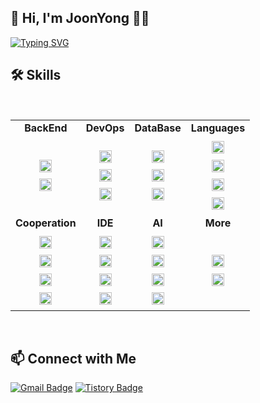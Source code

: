 ## :wave: Hi, I'm JoonYong  :man_technologist:
<a href="https://git.io/typing-svg"><img src="https://readme-typing-svg.demolab.com?font=Fira+Code&weight=500&size=17&pause=1000&color=F0F0F0&background=FFFFFF00&center=%EA%B1%B0%EC%A7%93&vCenter=%EA%B1%B0%EC%A7%93&repeat=%EC%A7%84%EC%8B%A4&random=%EA%B1%B0%EC%A7%93&width=630&lines=Developer+who+enjoys+achieving+through+challenges+%F0%9F%98%84+" alt="Typing SVG" /></a>


## :hammer_and_wrench: Skills
<br/>

<table>
  <tr>
    <td align="center"><strong>BackEnd</strong></td>
    <td align="center"><strong>DevOps</strong></td>
    <td align="center"><strong>DataBase</strong></td>
    <td align="center"><strong>Languages</strong></td>
  </tr>
  <tr>
    <td align="center">
      <img src="https://img.shields.io/badge/Spring%20Boot-6DB33F?style=plastic&logo=Spring%20Boot&logoColor=white" style="height: 20px; margin: 5px;"><br>
      <img src="https://img.shields.io/badge/Flask-000000?style=plastic&logo=Flask&logoColor=white" style="height: 20px; margin: 5px;"><br>
    </td>
    <td align="center">
      <img src="https://img.shields.io/badge/Amazon AWS-232F3E?style=plastic&logo=amazonwebservices&logoColor=white" style="height: 20px; margin: 5px;"><br>
      <img src="https://img.shields.io/badge/Docker-2496ED?style=plastic&logo=Docker&logoColor=white" style="height: 20px; margin: 5px;"><br>
      <img src="https://img.shields.io/badge/GitHub%20Actions-2088FF?style=plastic&logo=GitHub%20Actions&logoColor=white" style="height: 20px; margin: 5px;"><br>
    </td>
    <td align="center">
      <img src="https://img.shields.io/badge/MySQL-4479A1?style=plastic&logo=MySQL&logoColor=white" style="height: 20px; margin: 5px;"><br>
      <img src="https://img.shields.io/badge/PostgreSQL-4169E1?style=plastic&logo=PostgreSQL&logoColor=white" style="height: 20px; margin: 5px;"><br>
      <img src="https://img.shields.io/badge/MongoDB-47A248?style=plastic&logo=MongoDB&logoColor=white" style="height: 20px; margin: 5px;"><br>
    </td>
    <td align="center">
      <img src="https://img.shields.io/badge/Java-007396?style=plastic&logo=openjdk&logoColor=white" style="height: 20px; margin: 5px;"><br>
      <img src="https://img.shields.io/badge/Kotlin-0095D5?style=plastic&logo=kotlin&logoColor=white" style="height: 20px; margin: 5px;"><br>
      <img src="https://img.shields.io/badge/Python-3776AB?style=plastic&logo=Python&logoColor=white" style="height: 20px; margin: 5px;"><br>
      <img src="https://img.shields.io/badge/C-A8B9CC?style=plastic&logo=C&logoColor=white" style="height: 20px; margin: 5px;"><br>
    </td>
  </tr>
  <tr>
    <td align="center"><strong>Cooperation</strong></td>
    <td align="center"><strong>IDE</strong></td>
    <td align="center"><strong>AI</strong></td>
    <td align="center"><strong>More</strong></td>
  </tr>
  <tr>
    <td align="center">
      <img src="https://img.shields.io/badge/Git-F05032?style=plastic&logo=Git&logoColor=white" style="height: 20px; margin: 5px;"><br>
      <img src="https://img.shields.io/badge/GitHub-181717?style=plastic&logo=GitHub&logoColor=white" style="height: 20px; margin: 5px;"><br>
      <img src="https://img.shields.io/badge/Notion-000000?style=plastic&logo=Notion&logoColor=white" style="height: 20px; margin: 5px;"><br>
      <img src="https://img.shields.io/badge/Jira-0052CC?style=plastic&logo=Jira&logoColor=white" style="height: 20px; margin: 5px;"><br>
    </td>
    <td align="center">
      <img src="https://img.shields.io/badge/IntelliJ-000000?style=plastic&logo=IntelliJ%20IDEA&logoColor=white" style="height: 20px; margin: 5px;"><br>
      <img src="https://img.shields.io/badge/PyCharm-000000?style=plastic&logo=PyCharm&logoColor=white" style="height: 20px; margin: 5px;"><br>
      <img src="https://img.shields.io/badge/VSCode-007ACC?style=plastic&logo=visual-studio-code&logoColor=white" style="height: 20px; margin: 5px;"><br>
      <img src="https://img.shields.io/badge/Google%20Colab-F9AB00?style=plastic&logo=google-colab&logoColor=white" style="height: 20px; margin: 5px;"><br>
    </td>
    </td>
    <td align="center">
      <img src="https://img.shields.io/badge/LangChain-1C3C3C?style=plastic&logo=LangChain&logoColor=white" style="height: 20px; margin: 5px;" title="LangChain: Framework for RAG workflows"><br>
      <img src="https://img.shields.io/badge/LLaMA-EF8F22?style=plastic&logo=meta&logoColor=white" style="height: 20px; margin: 5px;" title="LLaMA: Open-source LLM by Meta AI"><br>
      <img src="https://img.shields.io/badge/OpenAI-412991?style=plastic&logo=openai&logoColor=white" style="height: 20px; margin: 5px;" title="OpenAI: GPT and advanced AI solutions"><br>
      <img src="https://img.shields.io/badge/Gemini-8E75B2?style=plastic&logo=googlegemini&logoColor=white" style="height: 20px; margin: 5px;" title="Gemini: Google's multimodal LLM"><br>
    </td>
    <td align="center">
      <img src="https://img.shields.io/badge/LabVIEW-FFDB00?style=plastic&logo=labview&logoColor=white" style="height: 20px; margin: 5px;" title="LabVIEW: Graphical programming for system design and control"><br>
      <img src="https://img.shields.io/badge/CATIA V5-005386?style=plastic&logo=dassaultsystemes&logoColor=white" style="height: 20px; margin: 5px;" title="CATIA V5: 3D design and engineering software by Dassault Systèmes"><br>
    </td>
  </tr>
</table>
<br/>

## :mailbox: Connect with Me
[![Gmail Badge](https://img.shields.io/badge/Gmail-EA4335?style=plastic&logo=Gmail&logoColor=white&link=mailto:joonyongpark99@gmail.com)](mailto:joonyongpark99@gmail.com)
[![Tistory Badge](https://img.shields.io/badge/Tistory-FF6000?style=plastic&logo=Tistory&logoColor=white&link=https://achieve-dev.tistory.com/)](https://achieve-dev.tistory.com/)
